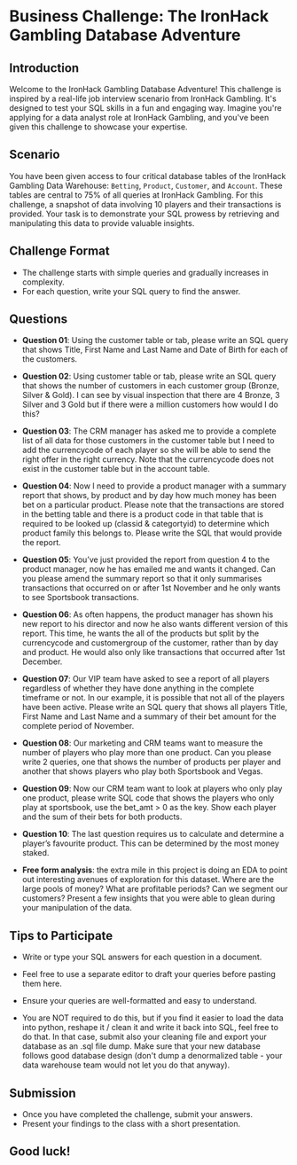 # Business Challenge: The IronHack Gambling Database Adventure

## Introduction

Welcome to the IronHack Gambling Database Adventure! This challenge is inspired by a real-life job interview scenario from IronHack Gambling. It's designed to test your SQL skills in a fun and engaging way. Imagine you're applying for a data analyst role at IronHack Gambling, and you've been given this challenge to showcase your expertise.

## Scenario

You have been given access to four critical database tables of the IronHack Gambling Data Warehouse: `Betting`, `Product`, `Customer`, and `Account`. These tables are central to 75% of all queries at IronHack Gambling. For this challenge, a snapshot of data involving 10 players and their transactions is provided. Your task is to demonstrate your SQL prowess by retrieving and manipulating this data to provide valuable insights.

## Challenge Format

- The challenge starts with simple queries and gradually increases in complexity.
- For each question, write your SQL query to find the answer.


## Questions

- **Question 01**:  Using the customer table or tab, please write an SQL query that shows Title, First Name and Last Name and Date of Birth for each of the customers.
- **Question 02**:  Using customer table or tab, please write an SQL query that shows the number of customers in each customer group (Bronze, Silver & Gold). I can see by visual inspection that there are 4 Bronze, 3 Silver and 3 Gold but if there were a million customers how would I do this?
- **Question 03**: The CRM manager has asked me to provide a complete list of all data for those customers in the customer table but I need to add the currencycode of each player so she will be able to send the right offer in the right currency. Note that the currencycode does not exist in the customer table but in the account table.
- **Question 04**: Now I need to provide a product manager with a summary report that shows, by product and by day how much money has been bet on a particular product. Please note that the transactions are stored in the betting table and there is a product code in that table  that is required to be looked up (classid & categortyid) to determine which product family this belongs to. Please write the SQL that would provide the report. 
- **Question 05**: You’ve just provided the report from question 4 to the product manager, now he has emailed me and wants it changed. Can you please amend the summary report so that it only summarises transactions that occurred on or after 1st November and he only wants to see Sportsbook transactions.
- **Question 06**: As often happens, the product manager has shown his new report to his director and now he also wants different version of this report. This time, he wants the all of the products but split by the currencycode and customergroup of the customer, rather than by day and product. He would also only like transactions that occurred after 1st December.
- **Question 07**: Our VIP team have asked to see a report of all players regardless of whether they have done anything in the complete timeframe or not. In our example, it is possible that not all of the players have been active. Please write an SQL query that shows all players Title, First Name and Last Name and a summary of their bet amount for the complete period of November.
- **Question 08**: Our marketing and CRM teams want to measure the number of players who play more than one product. Can you please write 2 queries, one that shows the number of products per player and another that shows players who play both Sportsbook and Vegas.
- **Question 09**: Now our CRM team want to look at players who only play one product, please write SQL code that shows the players who only play at sportsbook, use the bet_amt > 0 as the key. Show each player and the sum of their bets for both products. 
- **Question 10**: The last question requires us to calculate and determine a player’s favourite product. This can be determined by the most money staked. 

- **Free form analysis**: the extra mile in this project is doing an EDA to point out interesting avenues of exploration for this dataset. Where are the large pools of money? What are profitable periods? Can we segment our customers? Present a few insights that you were able to glean during your manipulation of the data.


## Tips to Participate

- Write or type your SQL answers for each question in a document.
- Feel free to use a separate editor to draft your queries before pasting them here.
- Ensure your queries are well-formatted and easy to understand.

- You are NOT required to do this, but if you find it easier to load the data into python, reshape it / clean it and write it back into SQL, feel free to do that. In that case, submit also your cleaning file and export your database as an .sql file dump. Make sure that your new database follows good database design (don't dump a denormalized table - your data warehouse team would not let you do that anyway).

## Submission

- Once you have completed the challenge, submit your answers.
- Present your findings to the class with a short presentation.

## Good luck!
